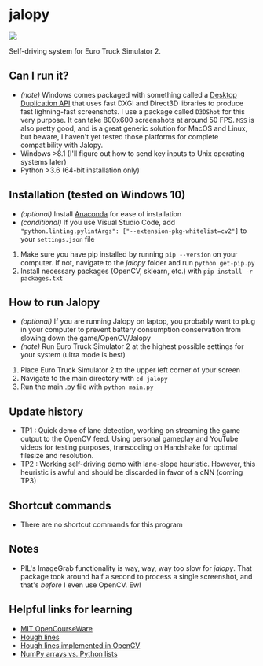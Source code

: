 # jalopy

![](https://media.giphy.com/media/1qj65fHUu0gvZRvkhS/giphy.gif)

Self-driving system for Euro Truck Simulator 2.

## Can I run it?
* _(note)_ Windows comes packaged with something called a [Desktop Duplication API](https://docs.microsoft.com/en-us/windows/desktop/direct3ddxgi/desktop-dup-api) that uses fast DXGI and Direct3D libraries to produce fast lighning-fast screenshots. I use a package called ```D3DShot``` for this very purpose. It can take 800x600 screenshots at around 50 FPS. ```MSS``` is also pretty good, and is a great generic solution for MacOS and Linux, but beware, I haven't yet tested those platforms for complete compatibility with Jalopy.
* Windows >8.1 (I'll figure out how to send key inputs to Unix operating systems later)
* Python >3.6 (64-bit installation only)

## Installation (tested on Windows 10)
* _(optional)_ Install [Anaconda](https://anaconda.com) for ease of installation
* _(conditional)_ If you use Visual Studio Code, add ```    "python.linting.pylintArgs": ["--extension-pkg-whitelist=cv2"]
``` to your ```settings.json``` file
1. Make sure you have pip installed by running ```pip --version``` on your computer. If not, navigate to the _jalopy_ folder and run ```python get-pip.py```
1. Install necessary packages (OpenCV, sklearn, etc.) with ```pip install -r packages.txt```

## How to run Jalopy
* _(optional)_ If you are running Jalopy on laptop, you probably want to plug in your computer to prevent battery consumption conservation from slowing down the game/OpenCV/Jalopy
* _(note)_ Run Euro Truck Simulator 2 at the highest possible settings for your system (ultra mode is best)
1. Place Euro Truck Simulator 2 to the upper left corner of your screen
1. Navigate to the main directory with ```cd jalopy```
1. Run the main .py file with ```python main.py```

## Update history
* TP1 : Quick demo of lane detection, working on streaming the game output to the OpenCV feed. Using personal gameplay and YouTube videos for testing purposes, transcoding on Handshake for optimal filesize and resolution.
* TP2 : Working self-driving demo with lane-slope heuristic. However, this heuristic is awful and should be discarded in favor of a cNN (coming TP3)

## Shortcut commands
* There are no shortcut commands for this program

## Notes
* PIL's ImageGrab functionality is way, way, way too slow for _jalopy_. That package took around half a second to process a single screenshot, and that's *before* I even use OpenCV. Ew!

## Helpful links for learning
* [MIT OpenCourseWare](https://www.youtube.com/watch?v=1L0TKZQcUtA)
* [Hough lines](https://en.wikipedia.org/wiki/Hough_transform)
* [Hough lines implemented in OpenCV](https://docs.opencv.org/2.4.13.7/doc/tutorials/imgproc/imgtrans/hough_lines/hough_lines.html)
* [NumPy arrays vs. Python lists](https://stackoverflow.com/questions/993984/what-are-the-advantages-of-numpy-over-regular-python-lists)
